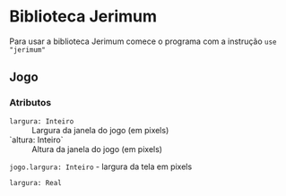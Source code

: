 # Biblioteca Jerimum #

Para usar a biblioteca Jerimum comece o programa com a instrução `use "jerimum"`

## Jogo ##


### Atributos ###
<dl>
<dt><code>largura: Inteiro</code></dt>
  <dd>Largura da janela do jogo (em pixels)</dd>

  <dt>`altura: Inteiro`</dt>
  <dd>Altura da janela do jogo (em pixels)</dd>
</dl>

`jogo.largura: Inteiro` - largura da tela em pixels

````
largura: Real
````
